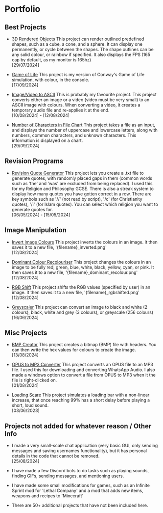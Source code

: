 # Portfolio

## Best Projects
- [3D Rendered Objects](Best%20Projects/3D%20Rendered%20Objects/main.py)
  This project can render outlined predefined shapes, such as a cube, a cone, and a sphere. It can display one permanently, or cycle between the shapes. The shape outlines can be any solid colour, or rainbow if specified. It also displays the FPS (165 cap by default, as my monitor is 165hz)
  <br>[29/07/2024]
  
- [Game of Life](Best%20Projects/Game%20of%20Life/main.py)
  This project is my version of Conway's Game of Life simulation, with colour, in the console.
  <br>[17/09/2024]

- [Image/Video to ASCII](Best%20Projects/Image%20Video%20to%20ASCII/main.py)
  This is probably my favourite project.
  This project converts either an image or a video (video must be very small) to an ASCII image with colours. When converting a video, it creates a temporary audio file and re-applies it at the end.
  <br>[10/08/2024] - [12/08/2024]

- [Number of Characters in File Chart](Best%20Projects/Number%20of%20Characters%20in%20File%20Chart/main.py)
  This project takes a file as an input, and displays the number of uppercase and lowercase letters, along with numbers, common characters, and unknown characters. This information is displayed on a chart.
  <br>[29/09/2024]


## Revision Programs
- [Revision Quote Generator](Revision%20Programs/Revision%20Quote%20Generator/main.py)
  This project lets you create a .txt file to generate quotes, with randomly placed gaps in them (common words such as 'the' and 'was' are excluded from being replaced). I used this for my Religion and Philosophy GCSE. There is also a streak system to display how many quotes you have gotten correct in a row. There are key symbols such as '//' (not read by script), '/c' (for Christianity quotes), '/i' (for Islam quotes). You can select which religion you want to generate quotes for.
  <br>[06/05/2024] - [15/05/2024]


## Image Manipulation
- [Invert Image Colours](Image%20Manipulation/Invert%20Image%20Colours/main.py)
  This project inverts the colours in an image. It then saves it to a new file, '{filename}_inverted.png'
  <br>[12/08/2024]
  
- [Dominant Colour Recolouriser](Image%20Manipulation/Dominant%20Colour%20Recolouriser/main.py)
  This project changes the colours in an image to be fully red, green, blue, white, black, yellow, cyan, or pink. It then saves it to a new file, '{filename}_dominant_recolour.png'
  <br>[12/08/2024]
  
- [RGB Shift](Image%20Manipulation/RGB%20Shift/main.py)
  This project shifts the RGB values (specified by user) in an image. It then saves it to a new file, '{filename}_rgbshifted.png'
  <br>[12/08/2024]

- [Greyscaler](Image%20Manipulation/Greyscaler/main.py)
  This project can convert an image to black and white (2 colours), black, white and grey (3 colours), or greyscale (256 colours)
  <br>[16/06/2024]


## Misc Projects
- [BMP Creator](Misc%20Projects/BMP%20Creator/main.py)
  This project creates a bitmap (BMP) file with headers. You can then write the hex values for colours to create the image.
  <br>[13/08/2024]
  
- [OPUS to MP3 Converter](Misc%20Projects/OPUS%20to%20MP3%20Converter/main.py)
  This project converts an OPUS file to an MP3 file. I used this for downloading and converting WhatsApp Audio. I also made a windows option to convert a file from OPUS to MP3 when it the file is right-clicked on.
  <br>[01/08/2024]

- [Loading Scare](Misc%20Projects/Loading%20Scare/main.py)
  This project simulates a loading bar with a non-linear increase, that once reaching 99% has a short delay before playing a short, loud sound.
  <br>[03/06/2023]

## Projects not added for whatever reason / Other Info
- I made a very small-scale chat application (very basic GUI, only sending messages and saving usernames functionality), but it has personal details in the code that cannot be removed.
  <br>[25/08/2024]
  
- I have made a few Discord bots to do tasks such as playing sounds, finding GIFs, sending messages, and mentioning users.

- I have made some small modifications for games, such as an Infinite Sprint mod for 'Lethal Company' and a mod that adds new items, weapons and recipes to 'Minecraft'
  
- There are 50+ additional projects that have not been included here.
